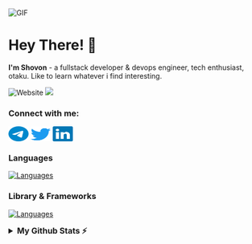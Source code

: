 
<img alt="GIF" align="center" src="https://media.giphy.com/media/d5fMI9ftgQiGzoZoB9/giphy.gif">

# Hey There! 👋
**I'm Shovon** - a fullstack developer & devops engineer, tech enthusiast, otaku. Like to learn whatever i find interesting.

![Website](https://img.shields.io/website?url=https%3A%2F%2Fshovon.me&label=shovon.me) ![](https://komarev.com/ghpvc/?username=ajshovon) 

<a href="https://hit.yhype.me/github/profile?user_id=61104583" style="display: none"></a>

<h3 align="left">Connect with me:</h3>

<p align="left">

<a href="https://redirect.shovon.me/telegram" target="blank"><img align="center" src="https://raw.githubusercontent.com/CLorant/readme-social-icons/refs/heads/main/large/filled/telegram.svg" alt="ajshovon" height="30" width="40" /></a>
<a href="https://redirect.shovon.me/twitter" target="blank"><img align="center" src="https://raw.githubusercontent.com/CLorant/readme-social-icons/refs/heads/main/large/filled/twitter.svg" alt="ajshovon" height="30" width="40" /></a>
<a href="https://redirect.shovon.me/linkedin" target="blank"><img align="center" src="https://raw.githubusercontent.com/CLorant/readme-social-icons/refs/heads/main/large/filled/linkedin.svg" alt="ajshovon" height="30" width="40" /></a>
</p>

<h3 align="left">Languages</h3>

[![Languages](https://skillicons.dev/icons?i=js,ts,c,cpp,python)](https://skillicons.dev)

<h3 align="left">Library & Frameworks</h3>

[![Languages](https://skillicons.dev/icons?i=react,nextjs,expressjs,nestjs,tailwind,bootstrap)](https://skillicons.dev)

<details>

<summary style="font-size: 16px; font-weight: bold; margin-bottom: 18px;">My Github Stats ⚡</summary>

<a href="https://git.io/streak-stats"><img src="https://streak-stats.demolab.com?user=ajshovon&theme=tokyonight&hide_border=true&border_radius=5&date_format=j%20M%5B%20Y%5D" alt="GitHub Streak" /></a>

<p><img align="center" src="https://github-stats.shovon.me/api?username=ajshovon&show_icons=true&locale=en&theme=tokyonight&hide_border=true" alt="ajshovon's github stats" /></p>


<p><img align="center" src="https://github-readme-stats-eight-theta.vercel.app/api/top-langs/?username=ajshovon&layout=compact&langs_count=8&theme=tokyonight&hide_border=true&count_private=true" alt="ajshovon" /></p>

</details>